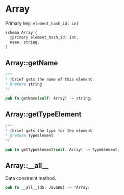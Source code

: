 # Array

Primary key: `element_hash_id: int`

```rust
schema Array {
  @primary element_hash_id: int,
  name: string,
}
```
## Array::getName

```java
/**
* @brief gets the name of this element.
* @return string
*/
```
```rust
pub fn getName(self: Array) -> string;
```
## Array::getTypeElement

```java
/**
* @brief gets the type for the element.
* @return TypeElement
*/
```
```rust
pub fn getTypeElement(self: Array) -> TypeElement;
```
## Array::\_\_all\_\_

Data constraint method.

```rust
pub fn __all__(db: JavaDB) -> *Array;
```
